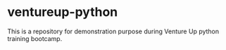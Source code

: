 # ventureup-python
This is a repository for demonstration purpose during Venture Up python training bootcamp. 
